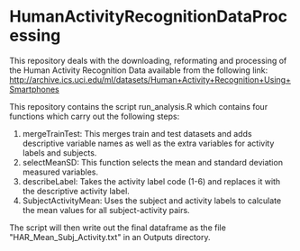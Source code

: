 # HumanActivityRecognitionDataProcessing

This repository deals with the downloading, reformating and processing of the Human Activity Recognition Data available from the following link: http://archive.ics.uci.edu/ml/datasets/Human+Activity+Recognition+Using+Smartphones

This repository contains the script run_analysis.R which contains four functions which carry out the following steps:

1) mergeTrainTest: This merges train and test datasets and adds descriptive variable names as well as the extra variables for activity labels and subjects.
2) selectMeanSD: This function selects the mean and standard deviation measured variables.
3) describeLabel: Takes the activity label code (1-6) and replaces it with the descriptive activity label.
4) SubjectActivityMean: Uses the subject and activity labels to calculate the mean values for all subject-activity pairs. 

The script will then write out the final dataframe as the file "HAR_Mean_Subj_Activity.txt" in an Outputs directory. 
